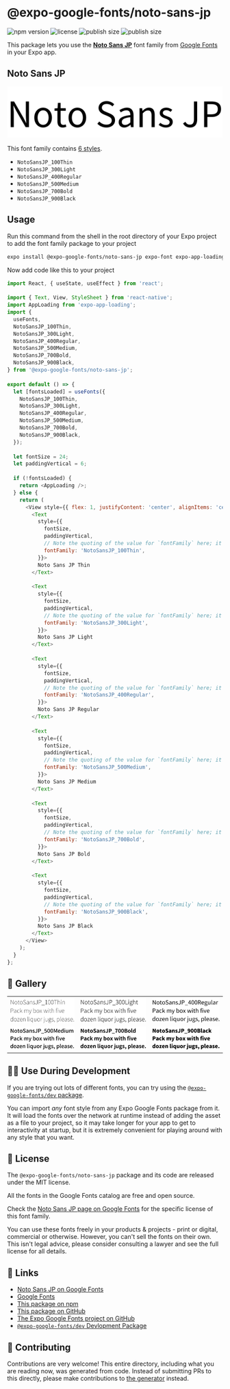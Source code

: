 # @expo-google-fonts/noto-sans-jp

![npm version](https://flat.badgen.net/npm/v/@expo-google-fonts/noto-sans-jp)
![license](https://flat.badgen.net/github/license/expo/google-fonts)
![publish size](https://flat.badgen.net/packagephobia/install/@expo-google-fonts/noto-sans-jp)
![publish size](https://flat.badgen.net/packagephobia/publish/@expo-google-fonts/noto-sans-jp)

This package lets you use the [**Noto Sans JP**](https://fonts.google.com/specimen/Noto+Sans+JP) font family from [Google Fonts](https://fonts.google.com/) in your Expo app.

## Noto Sans JP

![Noto Sans JP](./font-family.png)

This font family contains [6 styles](#-gallery).

- `NotoSansJP_100Thin`
- `NotoSansJP_300Light`
- `NotoSansJP_400Regular`
- `NotoSansJP_500Medium`
- `NotoSansJP_700Bold`
- `NotoSansJP_900Black`

## Usage

Run this command from the shell in the root directory of your Expo project to add the font family package to your project
```sh
expo install @expo-google-fonts/noto-sans-jp expo-font expo-app-loading
```

Now add code like this to your project
```js
import React, { useState, useEffect } from 'react';

import { Text, View, StyleSheet } from 'react-native';
import AppLoading from 'expo-app-loading';
import {
  useFonts,
  NotoSansJP_100Thin,
  NotoSansJP_300Light,
  NotoSansJP_400Regular,
  NotoSansJP_500Medium,
  NotoSansJP_700Bold,
  NotoSansJP_900Black,
} from '@expo-google-fonts/noto-sans-jp';

export default () => {
  let [fontsLoaded] = useFonts({
    NotoSansJP_100Thin,
    NotoSansJP_300Light,
    NotoSansJP_400Regular,
    NotoSansJP_500Medium,
    NotoSansJP_700Bold,
    NotoSansJP_900Black,
  });

  let fontSize = 24;
  let paddingVertical = 6;

  if (!fontsLoaded) {
    return <AppLoading />;
  } else {
    return (
      <View style={{ flex: 1, justifyContent: 'center', alignItems: 'center' }}>
        <Text
          style={{
            fontSize,
            paddingVertical,
            // Note the quoting of the value for `fontFamily` here; it expects a string!
            fontFamily: 'NotoSansJP_100Thin',
          }}>
          Noto Sans JP Thin
        </Text>

        <Text
          style={{
            fontSize,
            paddingVertical,
            // Note the quoting of the value for `fontFamily` here; it expects a string!
            fontFamily: 'NotoSansJP_300Light',
          }}>
          Noto Sans JP Light
        </Text>

        <Text
          style={{
            fontSize,
            paddingVertical,
            // Note the quoting of the value for `fontFamily` here; it expects a string!
            fontFamily: 'NotoSansJP_400Regular',
          }}>
          Noto Sans JP Regular
        </Text>

        <Text
          style={{
            fontSize,
            paddingVertical,
            // Note the quoting of the value for `fontFamily` here; it expects a string!
            fontFamily: 'NotoSansJP_500Medium',
          }}>
          Noto Sans JP Medium
        </Text>

        <Text
          style={{
            fontSize,
            paddingVertical,
            // Note the quoting of the value for `fontFamily` here; it expects a string!
            fontFamily: 'NotoSansJP_700Bold',
          }}>
          Noto Sans JP Bold
        </Text>

        <Text
          style={{
            fontSize,
            paddingVertical,
            // Note the quoting of the value for `fontFamily` here; it expects a string!
            fontFamily: 'NotoSansJP_900Black',
          }}>
          Noto Sans JP Black
        </Text>
      </View>
    );
  }
};

```

## 🔡 Gallery


||||
|-|-|-|
|![NotoSansJP_100Thin](./NotoSansJP_100Thin.ttf.png)|![NotoSansJP_300Light](./NotoSansJP_300Light.ttf.png)|![NotoSansJP_400Regular](./NotoSansJP_400Regular.ttf.png)||
|![NotoSansJP_500Medium](./NotoSansJP_500Medium.ttf.png)|![NotoSansJP_700Bold](./NotoSansJP_700Bold.ttf.png)|![NotoSansJP_900Black](./NotoSansJP_900Black.ttf.png)||


## 👩‍💻 Use During Development

If you are trying out lots of different fonts, you can try using the [`@expo-google-fonts/dev` package](https://github.com/expo/google-fonts/tree/master/font-packages/dev#readme).

You can import *any* font style from any Expo Google Fonts package from it. It will load the fonts
over the network at runtime instead of adding the asset as a file to your project, so it may take longer
for your app to get to interactivity at startup, but it is extremely convenient
for playing around with any style that you want.

## 📖 License

The `@expo-google-fonts/noto-sans-jp` package and its code are released under the MIT license.

All the fonts in the Google Fonts catalog are free and open source.

Check the [Noto Sans JP page on Google Fonts](https://fonts.google.com/specimen/Noto+Sans+JP) for the specific license of this font family.

You can use these fonts freely in your products & projects - print or digital, commercial or otherwise. However, you can't sell the fonts on their own. This isn't legal advice, please consider consulting a lawyer and see the full license for all details.

## 🔗 Links

- [Noto Sans JP on Google Fonts](https://fonts.google.com/specimen/Noto+Sans+JP)
- [Google Fonts](https://fonts.google.com/)
- [This package on npm](https://www.npmjs.com/package/@expo-google-fonts/noto-sans-jp)
- [This package on GitHub](https://github.com/expo/google-fonts/tree/master/font-packages/noto-sans-jp)
- [The Expo Google Fonts project on GitHub](https://github.com/expo/google-fonts)
- [`@expo-google-fonts/dev` Devlopment Package](https://github.com/expo/google-fonts/tree/master/font-packages/dev)

## 🤝 Contributing

Contributions are very welcome! This entire directory, including what you are reading now, was generated from code. Instead of submitting PRs to this directly, please make contributions to [the generator](https://github.com/expo/google-fonts/tree/master/packages/generator) instead.
